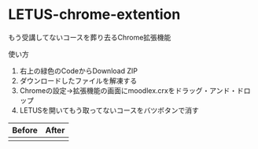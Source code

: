 # LETUS-chrome-extention

もう受講してないコースを葬り去るChrome拡張機能

使い方

1. 右上の緑色のCodeからDownload ZIP
2. ダウンロードしたファイルを解凍する
3. Chromeの設定→拡張機能の画面にmoodlex.crxをドラッグ・アンド・ドロップ
4. LETUSを開いてもう取ってないコースをバツボタンで消す

|Before|After|
|---|---|
|||